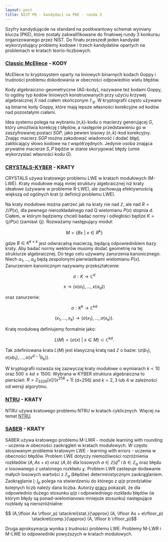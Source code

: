 ```yaml
---
layout: post
title: NIST PQ - kandydaci na PKE - runda 3
---
```


Szyfry kandydującde na standard na postkwantowy schemat wymiany klucza (PKE),
które zostały zakwalifikowane do finałowej rundy 3 konkursu organizowanego przez NIST.
Do finału przeszedł jeden kandydat wykorzystujący problemy kodowe i trzech kandydatów
opartych na problemach w kratach teorio-liczbowych.

### [Classic McEliece](https://classic.mceliece.org/) - KODY

McEliece to kryptosystem oparty na liniowych binarnych kodach Goppy i trudności
problemu dokodowania w obecności odpowiednio wielu błędów.

Kody algebraiczno-geometryczne (AG-kody), nazywane też kodami Goppy, to ogólny typ kodów liniowych
konstruowanych przy użyciu krzywej algebraicznej $X$ nad ciałem skończonym $\mathbb{F}_q$. W kryptografii
często używane są binarne kody Goppy, które mają lepsze własności korekcyjne od kodów nad pozostałymi ciałami.

Idea systemu polega na wybraniu (n,k)-kodu o macierzy generującej $G$, który umożliwia korekcję $t$ błędów,
a następnie przedstawieniu go w zaszyfrowanej postaci $SGP$, jako pewien losowy $(n,k)$-kod korekcyjny.
Znając macierz $SGP$ można zakodować wiadomość i dodać błąd, zakłócający słowo kodowe na $t$ współrzędnych.
Jedynie osoba znająca prywatne macierze $S,P$ będzie w stanie skorygować błędy (umie wykorzystać własności kodu $G$).

### [CRYSTALS-KYBER](https://pq-crystals.org/) - KRATY

CRYSTALS używa kratowego problemu LWE w kratach modułowych (M-LWE). Kraty modułowe mają mniej struktury
algebraicznej niż kraty ideałowe (używane w problemie R-LWE), ale zachowują efektywnością większą od ogólnych
krat (z definicji problemu LWE).

Na kraty modułowe można patrzeć jak na kraty nie nad $\mathbb{Z}$, ale nad $R=\mathbb{Z}/P(x)$, dla pewnego
nierozkładalnego nad Q wielomianu $P(x)$ stopnia $d$. Ciałem, w którym będziemy chcieli badać normy i odległości
będize $K=\mathbb{Q}/P(x)$ (zamiast $\mathbb{Q}$). Rozważamy następujący moduł:

$$ M = \{ Bx~|~x \in R^k \}$$

gdze $B\in K^{k \times k}$ jest odwracalną macierzą, będącą odpowiednikiem bazy kraty. Aby badać normy wektorów
musimy dodać geometrię na tej strukturze algebraicznej. Do tego celu używamy zanurzenia kanonicznego. Niech
$\alpha_1,\ldots,\alpha_d$ będą zespolonymi pierwiastkami wielomianu $P(x)$. Zanurzeniem kanonicznym nazywamy przekształcenie:

$$ \sigma: K \rightarrow \mathbb{C}^d$$

$$ x \rightarrow (x(\alpha_1),\ldots,x(\alpha_d))$$

oraz zanurzenie:

$$ \sigma: K^k \rightarrow \mathbb{C}^{kd}$$

$$ (x_1,\ldots,x_k) \rightarrow (\sigma(x_1),\ldots,\sigma(x_k)).$$

Kratę modułową definiujemy formalnie jako:

$$ L(M) = \{ \sigma(x)~|~x \in M \} \subset \mathbb{C}^{kd}.$$

Tak zdefiniowana krata $L(M)$ jest klasyczną kratą nad $\mathbb{Z}$ o bazie: $(\sigma(b_1), \sigma(xb_1), \ldots, \sigma(x^{d-1}b_k))$.

W kryptografii rozważa się zazwyczaj kraty modułowe o wymiarach $k<10$ oraz $500\leqslant kd \leqslant 1500$.
Wybrana w KYBER struktura algebraiczna to pierścień: $R=\mathbb{Z}_{3329}[x]/(x^{256}+1)$ (d=256) and $k=2,3$ lub $4$ w zależności od wersji
algorytmu.

### [NTRU](https://ntru.org/) - KRATY

NTRU używa kratowego problemu NTRU w kratach cyklicznych. Więcej na temat [NTRU](https://keipie.github.io/ntru/).

### [SABER](https://www.esat.kuleuven.be/cosic/pqcrypto/saber/) - KRATY

SABER używa kratowego problemu M-LWR - module learning with rounding - uczenia w obecności zaokrągleń w kratach modułowych.
W często stosowanym problemie kratowym LWE - learning with errors - uczenia w obecności błędów. Problem LWE dotyczy niemożliwości
rozróżnienia rozkładów $(A,As+e)$ oraz $(A,b)$ dla losowych $a \in \mathbb{Z})q^n$ i $b \in \mathbb{Z}_q$ oraz błędu $e$ losowanego z
ustalonego rozkładu $\chi$.
Problem LWR zastepuje dodawanie małych losowych wartości z $\mathbb {Z}_q$ (błędów) deterministycznym zaokrąglaniem. Zaokrąglanie
$\lfloor \cdot \rfloor_p$ polega na stwierdzeniu do którego z $q/p$ przedziałów kolejnych liczb należy dana liczba.
Autorzy [pracy](https://eprint.iacr.org/2011/401.pdf) pokazali, że dla odpowiednio dużego stosunku $q/p$ i odpowiedniego rozkładu błędów
(w którym błędy są ponad-wielomianowo mniejsze stosunku) następujące rozkłady są nierozróżnialne:

$$ (A,\lfloor As \rfloor_p) \stackrel{stat.}{\approx} (A, \lfloor As + e\rfloor_p) \stackrel{comp.}{\approx} (A, \lfloor b \rfloor_p)$$

Druga aproksymacja wynika z trudności problemu LWE. Problemy M-LWR i M-LWE to odpowiedniki powyższych w kratach modułowych.
